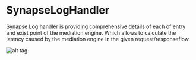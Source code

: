 # SynapseLogHandler
Synapse Log handler is providing comprehensive details of each of entry and exist point of the mediation engine.
Which allows to calculate the latency caused by the mediation engine in the given request/responseflow.

![alt tag](https://docs.wso2.com/download/attachments/50504107/ESBwithRequestResponseFlow.png?version=1&modificationDate=1456204597000&api=v2)